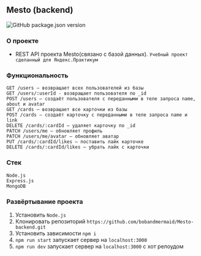 ## Mesto (backend)
![GitHub package.json version](https://img.shields.io/github/package-json/v/bobandmermaid/Mesto-backend?style=flat-square) 

### О проекте
+ REST API проекта Mesto(связано с базой данных). 
`Учебный проект сделанный для Яндекс.Практикум`

### Функциональность

    GET /users — возвращает всех пользователей из базы
    GET /users/:userId - возвращает пользователя по _id
    POST /users — создаёт пользователя с переданными в теле запроса name, about и avatar
    GET /cards — возвращает все карточки из базы
    POST /cards — создаёт карточку с переданными в теле запроса name и link
    DELETE /cards/:cardId — удаляет карточку по _id
    PATCH /users/me — обновляет профиль
    PATCH /users/me/avatar — обновляет аватар
    PUT /cards/:cardId/likes — поставить лайк карточке
    DELETE /cards/:cardId/likes — убрать лайк с карточки
    
### Стек
`Node.js`  
`Express.js`  
`MongoDB`

### Развёртывание проекта
1. Установить `Node.js`
2. Клонировать репозиторий `https://github.com/bobandmermaid/Mesto-backend.git`
3. Установить зависимости `npm i`
4. `npm run start` запускает сервер на `localhost:3000`
5. `npm run dev` запускает сервер на `localhost:3000` с хот релоудом
